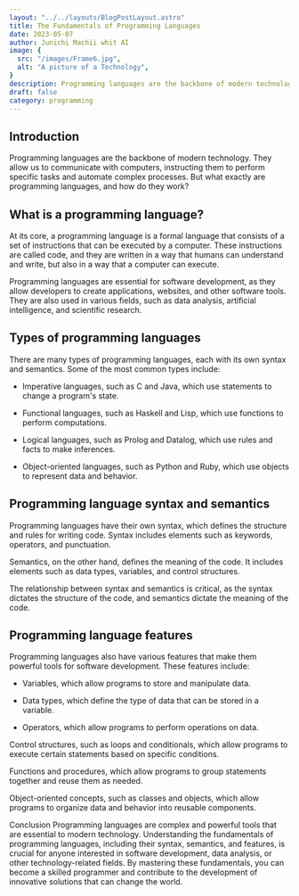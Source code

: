 ```yaml
---
layout: "../../layouts/BlogPostLayout.astro"
title: The Fundamentals of Programming Languages
date: 2023-05-07
author: Junichi Machii whit AI
image: {
  src: "/images/Frame6.jpg",
  alt: "A picture of a Technology",
}
description: Programming languages are the backbone of modern technology. They allow us to communicate with computers, instructing them to perform specific tasks and automate complex processes.
draft: false
category: programming
---
```


## Introduction

Programming languages are the backbone of modern technology. They allow us to communicate with computers, instructing them to perform specific tasks and automate complex processes. But what exactly are programming languages, and how do they work?

## What is a programming language?
At its core, a programming language is a formal language that consists of a set of instructions that can be executed by a computer. These instructions are called code, and they are written in a way that humans can understand and write, but also in a way that a computer can execute.

Programming languages are essential for software development, as they allow developers to create applications, websites, and other software tools. They are also used in various fields, such as data analysis, artificial intelligence, and scientific research.

## Types of programming languages
There are many types of programming languages, each with its own syntax and semantics. Some of the most common types include:

- Imperative languages, such as C and Java, which use statements to change a program's state.

- Functional languages, such as Haskell and Lisp, which use functions to perform computations.

- Logical languages, such as Prolog and Datalog, which use rules and facts to make inferences.

- Object-oriented languages, such as Python and Ruby, which use objects to represent data and behavior.

## Programming language syntax and semantics
Programming languages have their own syntax, which defines the structure and rules for writing code. Syntax includes elements such as keywords, operators, and punctuation.

Semantics, on the other hand, defines the meaning of the code. It includes elements such as data types, variables, and control structures.

The relationship between syntax and semantics is critical, as the syntax dictates the structure of the code, and semantics dictate the meaning of the code.

## Programming language features
Programming languages also have various features that make them powerful tools for software development. These features include:

- Variables, which allow programs to store and manipulate data.

- Data types, which define the type of data that can be stored in a variable.

- Operators, which allow programs to perform operations on data.

Control structures, such as loops and conditionals, which allow programs to execute certain statements based on specific conditions.

Functions and procedures, which allow programs to group statements together and reuse them as needed.

Object-oriented concepts, such as classes and objects, which allow programs to organize data and behavior into reusable components.

Conclusion
Programming languages are complex and powerful tools that are essential to modern technology. Understanding the fundamentals of programming languages, including their syntax, semantics, and features, is crucial for anyone interested in software development, data analysis, or other technology-related fields. By mastering these fundamentals, you can become a skilled programmer and contribute to the development of innovative solutions that can change the world.